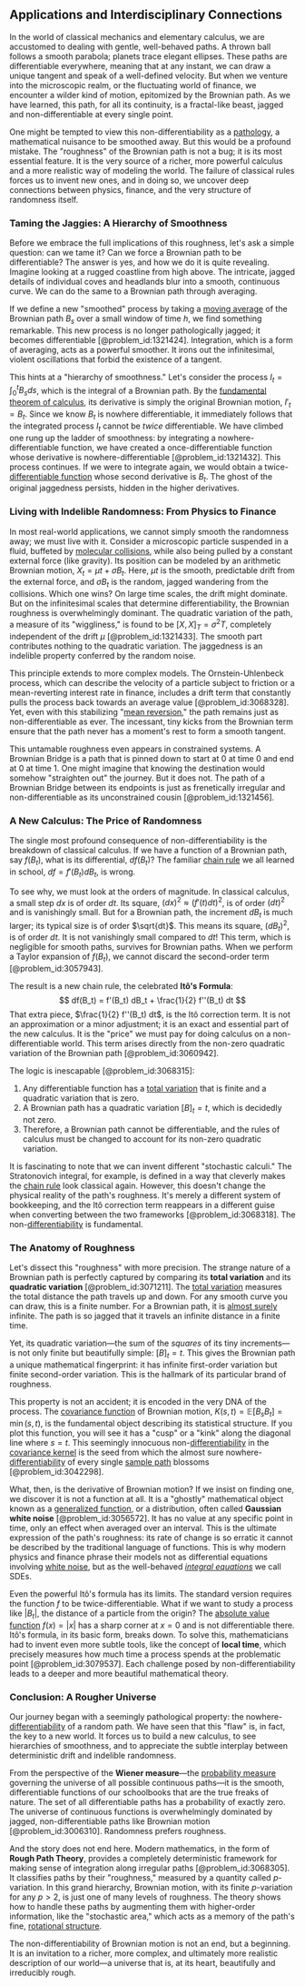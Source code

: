## Applications and Interdisciplinary Connections

In the world of classical mechanics and elementary calculus, we are accustomed to dealing with gentle, well-behaved paths. A thrown ball follows a smooth parabola; planets trace elegant ellipses. These paths are differentiable everywhere, meaning that at any instant, we can draw a unique tangent and speak of a well-defined velocity. But when we venture into the microscopic realm, or the fluctuating world of finance, we encounter a wilder kind of motion, epitomized by the Brownian path. As we have learned, this path, for all its continuity, is a fractal-like beast, jagged and non-differentiable at every single point.

One might be tempted to view this non-differentiability as a [pathology](@article_id:193146), a mathematical nuisance to be smoothed away. But this would be a profound mistake. The "roughness" of the Brownian path is not a bug; it is its most essential feature. It is the very source of a richer, more powerful calculus and a more realistic way of modeling the world. The failure of classical rules forces us to invent new ones, and in doing so, we uncover deep connections between physics, finance, and the very structure of randomness itself.

### Taming the Jaggies: A Hierarchy of Smoothness

Before we embrace the full implications of this roughness, let's ask a simple question: can we tame it? Can we force a Brownian path to be differentiable? The answer is yes, and how we do it is quite revealing. Imagine looking at a rugged coastline from high above. The intricate, jagged details of individual coves and headlands blur into a smooth, continuous curve. We can do the same to a Brownian path through averaging.

If we define a new "smoothed" process by taking a [moving average](@article_id:203272) of the Brownian path $B_s$ over a small window of time $h$, we find something remarkable. This new process is no longer pathologically jagged; it becomes differentiable [@problem_id:1321424]. Integration, which is a form of averaging, acts as a powerful smoother. It irons out the infinitesimal, violent oscillations that forbid the existence of a tangent.

This hints at a "hierarchy of smoothness." Let's consider the process $I_t = \int_0^t B_s ds$, which is the integral of a Brownian path. By the [fundamental theorem of calculus](@article_id:146786), its derivative is simply the original Brownian motion, $I'_t = B_t$. Since we know $B_t$ is nowhere differentiable, it immediately follows that the integrated process $I_t$ cannot be *twice* differentiable. We have climbed one rung up the ladder of smoothness: by integrating a nowhere-differentiable function, we have created a once-differentiable function whose derivative is nowhere-differentiable [@problem_id:1321432]. This process continues. If we were to integrate again, we would obtain a twice-[differentiable function](@article_id:144096) whose second derivative is $B_t$. The ghost of the original jaggedness persists, hidden in the higher derivatives.

### Living with Indelible Randomness: From Physics to Finance

In most real-world applications, we cannot simply smooth the randomness away; we must live with it. Consider a microscopic particle suspended in a fluid, buffeted by [molecular collisions](@article_id:136840), while also being pulled by a constant external force (like gravity). Its position can be modeled by an arithmetic Brownian motion, $X_t = \mu t + \sigma B_t$. Here, $\mu t$ is the smooth, predictable drift from the external force, and $\sigma B_t$ is the random, jagged wandering from the collisions. Which one wins? On large time scales, the drift might dominate. But on the infinitesimal scales that determine differentiability, the Brownian roughness is overwhelmingly dominant. The quadratic variation of the path, a measure of its "wiggliness," is found to be $[X, X]_T = \sigma^2 T$, completely independent of the drift $\mu$ [@problem_id:1321433]. The smooth part contributes nothing to the quadratic variation. The jaggedness is an indelible property conferred by the random noise.

This principle extends to more complex models. The Ornstein-Uhlenbeck process, which can describe the velocity of a particle subject to friction or a mean-reverting interest rate in finance, includes a drift term that constantly pulls the process back towards an average value [@problem_id:3068328]. Yet, even with this stabilizing "[mean reversion](@article_id:146104)," the path remains just as non-differentiable as ever. The incessant, tiny kicks from the Brownian term ensure that the path never has a moment's rest to form a smooth tangent.

This untamable roughness even appears in constrained systems. A Brownian Bridge is a path that is pinned down to start at 0 at time 0 and end at 0 at time 1. One might imagine that knowing the destination would somehow "straighten out" the journey. But it does not. The path of a Brownian Bridge between its endpoints is just as frenetically irregular and non-differentiable as its unconstrained cousin [@problem_id:1321456].

### A New Calculus: The Price of Randomness

The single most profound consequence of non-differentiability is the breakdown of classical calculus. If we have a function of a Brownian path, say $f(B_t)$, what is its differential, $df(B_t)$? The familiar [chain rule](@article_id:146928) we all learned in school, $df = f'(B_t) dB_t$, is wrong.

To see why, we must look at the orders of magnitude. In classical calculus, a small step $dx$ is of order $dt$. Its square, $(dx)^2 \approx (f'(t)dt)^2$, is of order $(dt)^2$ and is vanishingly small. But for a Brownian path, the increment $dB_t$ is much larger; its typical size is of order $\sqrt{dt}$. This means its square, $(dB_t)^2$, is of order $dt$. It is not vanishingly small compared to $dt$! This term, which is negligible for smooth paths, survives for Brownian paths. When we perform a Taylor expansion of $f(B_t)$, we cannot discard the second-order term [@problem_id:3057943].

The result is a new chain rule, the celebrated **Itô's Formula**:
$$
df(B_t) = f'(B_t) dB_t + \frac{1}{2} f''(B_t) dt
$$
That extra piece, $\frac{1}{2} f''(B_t) dt$, is the Itô correction term. It is not an approximation or a minor adjustment; it is an exact and essential part of the new calculus. It is the "price" we must pay for doing calculus on a non-differentiable world. This term arises directly from the non-zero quadratic variation of the Brownian path [@problem_id:3060942].

The logic is inescapable [@problem_id:3068315]:
1. Any differentiable function has a [total variation](@article_id:139889) that is finite and a quadratic variation that is zero.
2. A Brownian path has a quadratic variation $[B]_t = t$, which is decidedly not zero.
3. Therefore, a Brownian path cannot be differentiable, and the rules of calculus must be changed to account for its non-zero quadratic variation.

It is fascinating to note that we can invent different "stochastic calculi." The Stratonovich integral, for example, is defined in a way that cleverly makes the [chain rule](@article_id:146928) look classical again. However, this doesn't change the physical reality of the path's roughness. It's merely a different system of bookkeeping, and the Itô correction term reappears in a different guise when converting between the two frameworks [@problem_id:3068318]. The non-[differentiability](@article_id:140369) is fundamental.

### The Anatomy of Roughness

Let's dissect this "roughness" with more precision. The strange nature of a Brownian path is perfectly captured by comparing its **total variation** and its **quadratic variation** [@problem_id:3071211]. The [total variation](@article_id:139889) measures the total distance the path travels up and down. For any smooth curve you can draw, this is a finite number. For a Brownian path, it is [almost surely](@article_id:262024) infinite. The path is so jagged that it travels an infinite distance in a finite time.

Yet, its quadratic variation—the sum of the *squares* of its tiny increments—is not only finite but beautifully simple: $[B]_t = t$. This gives the Brownian path a unique mathematical fingerprint: it has infinite first-order variation but finite second-order variation. This is the hallmark of its particular brand of roughness.

This property is not an accident; it is encoded in the very DNA of the process. The [covariance function](@article_id:264537) of Brownian motion, $K(s,t) = \mathbb{E}[B_s B_t] = \min(s,t)$, is the fundamental object describing its statistical structure. If you plot this function, you will see it has a "cusp" or a "kink" along the diagonal line where $s=t$. This seemingly innocuous non-[differentiability](@article_id:140369) in the [covariance kernel](@article_id:266067) is the seed from which the almost sure nowhere-[differentiability](@article_id:140369) of every single [sample path](@article_id:262105) blossoms [@problem_id:3042298].

What, then, is the derivative of Brownian motion? If we insist on finding one, we discover it is not a function at all. It is a "ghostly" mathematical object known as a [generalized function](@article_id:182354), or a distribution, often called **Gaussian white noise** [@problem_id:3056572]. It has no value at any specific point in time, only an effect when averaged over an interval. This is the ultimate expression of the path's roughness: its rate of change is so erratic it cannot be described by the traditional language of functions. This is why modern physics and finance phrase their models not as differential equations involving [white noise](@article_id:144754), but as the well-behaved *[integral equations](@article_id:138149)* we call SDEs.

Even the powerful Itô's formula has its limits. The standard version requires the function $f$ to be twice-differentiable. What if we want to study a process like $|B_t|$, the distance of a particle from the origin? The [absolute value function](@article_id:160112) $f(x)=|x|$ has a sharp corner at $x=0$ and is not differentiable there. Itô's formula, in its basic form, breaks down. To solve this, mathematicians had to invent even more subtle tools, like the concept of **local time**, which precisely measures how much time a process spends at the problematic point [@problem_id:3079537]. Each challenge posed by non-differentiability leads to a deeper and more beautiful mathematical theory.

### Conclusion: A Rougher Universe

Our journey began with a seemingly pathological property: the nowhere-[differentiability](@article_id:140369) of a random path. We have seen that this "flaw" is, in fact, the key to a new world. It forces us to build a new calculus, to see hierarchies of smoothness, and to appreciate the subtle interplay between deterministic drift and indelible randomness.

From the perspective of the **Wiener measure**—the [probability measure](@article_id:190928) governing the universe of all possible continuous paths—it is the smooth, differentiable functions of our schoolbooks that are the true freaks of nature. The set of all differentiable paths has a probability of exactly zero. The universe of continuous functions is overwhelmingly dominated by jagged, non-differentiable paths like Brownian motion [@problem_id:3006310]. Randomness prefers roughness.

And the story does not end here. Modern mathematics, in the form of **Rough Path Theory**, provides a completely deterministic framework for making sense of integration along irregular paths [@problem_id:3068305]. It classifies paths by their "roughness," measured by a quantity called $p$-variation. In this grand hierarchy, Brownian motion, with its finite $p$-variation for any $p>2$, is just one of many levels of roughness. The theory shows how to handle these paths by augmenting them with higher-order information, like the "stochastic area," which acts as a memory of the path's fine, [rotational structure](@article_id:175227).

The non-differentiability of Brownian motion is not an end, but a beginning. It is an invitation to a richer, more complex, and ultimately more realistic description of our world—a universe that is, at its heart, beautifully and irreducibly rough.